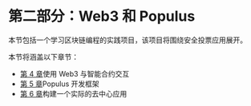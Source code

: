 # 第二部分：Web3 和 Populus

本节包括一个学习区块链编程的实践项目，该项目将围绕安全投票应用展开。

本节将涵盖以下章节：

*   [第 4 章](04.html)使用 Web3 与智能合约交互
*   [第 5 章](05.html)Populus 开发框架
*   [第 6 章](06.html)构建一个实际的去中心应用